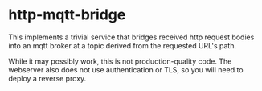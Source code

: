 # http-mqtt-bridge

This implements a trivial service that bridges received
http request bodies into an mqtt broker at a topic
derived from the requested URL's path.

While it may possibly work, this is not
production-quality code. The webserver also does not
use authentication or TLS, so you will need to deploy a
reverse proxy.
